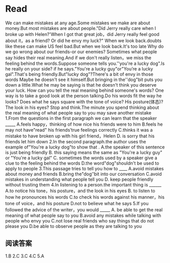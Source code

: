 # Read
We can make mistakes at any age.Some mistakes we make are about money.But most mistakes are about people."Did Jerry really care when I broke up with Helen?'When I got that great job，did Jerry really feel good about it，as a friend? Or did he envy my luck?" When we look back.doubts like these can make US feel bad.But when we look back.It's too late
Why do we go wrong about our friends-or our enemies? Sometimes what people say hides their real meaning.And if we don't really listen，we miss the feeling behind the words.Suppose someone tells you.''you're a lucky dog".Is he really on your side? if he says."You're a lucky guy"or"You’re a lucky gal".That's being friendly.But"lucky dog"?There's a bit of envy in those words Maybe he doesn't see it himself.But bringing in the''dog"bit puts you down a little.What he may be saying is that he doesn't think you deserve your luck.
How can you tell the real meaning behind someone's words? One way is to take a good look at the person talking.Do his words fit the way he looks? Does what he says square with the tone of voice? His posture(体态)?The look in his eyes? Stop and think.The minute you spend thinking about the real meaning of what people say to you may save another mistake
1.From the questions in the first paragraph we can learn that the speaker _____
A.feels happy，thinking of how nice his friends were to him
B.feels he may not have"read" his friends’true feelings correctly
C.thinks it was a mistake to have broken up with his girl friend，Helen
D. is sorry that his friends let him down
2.In the second paragraph.the author uses the example of"You're a lucky dog"to show that .
A.the speaker of this sentence is just being friendly
B. this saying means the same as "You're a lucky guy" or "You're a lucky gal"
C. sometimes the words used by a speaker give a clue to the feeling behind the words
D.the word"dog"shouldn't be used to apply to people
3.This passage tries to tell you how to ____
A.avoid mistakes about money and friends
B.bring the"dog’’bit into our conversation
C.avoid mistakes in understanding what people tell you
D. keep people friendly without trusting them
4.In listening to a person.the important thing is ______
A.to notice his tone，his posture，and the look in his eyes
B. to listen to how he pronounces his words
C.to check his words against his manner，his tone of voice，and his posture
D.not to believe what he says
5.If you followed the advice of the writer，you would _____
A. be able to get the real meaning of what people say to you
B.avoid any mistakes while talking with people who envy you
C.not lose real friends who say things that do not please you
D.be able to observe people as they are talking to you
## 阅读答案
1.B
2.C
3.C
4.C
5.A
